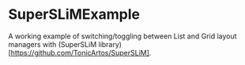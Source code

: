 # SuperSLiMExample
A working example of switching/toggling between List and Grid layout managers with (SuperSLiM library)[https://github.com/TonicArtos/SuperSLiM].
